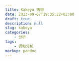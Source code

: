```yaml
---
title: Kakeya 猜想
date: 2023-09-07T19:35:22+02:00
draft: true
description: null
slug: kakeya
categories:
    - 分析
tags:
    - 调和分析
markup: pandoc
---
```


